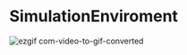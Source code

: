# SimulationEnviroment

![ezgif com-video-to-gif-converted](https://github.com/FurkanLiman/SimulationEnviroment/assets/71287062/b5b7e6d8-1a44-4b40-9efb-2409997e3499)

